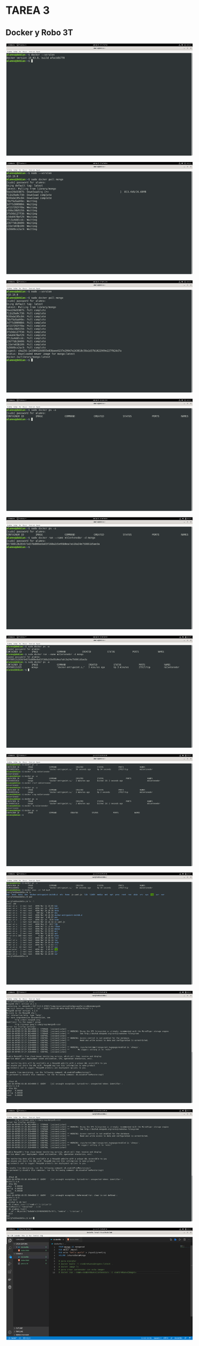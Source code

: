 # TAREA 3

## Docker y Robo 3T

<p align="center">
  <img src="descargarIMGcrearConten/1.png" title="Version de Docker" width="500" height="300">
</p>

<p align="center">
  <img src="descargarIMGcrearConten/2.png" title="Version de Docker" width="500" height="300">
</p>

<p align="center">
  <img src="descargarIMGcrearConten/3.png" title="Version de Docker" width="500" height="300">
</p>

<p align="center">
  <img src="descargarIMGcrearConten/4.png" title="Version de Docker" width="500" height="300">
</p>

<p align="center">
  <img src="descargarIMGcrearConten/5.png" title="Version de Docker" width="500" height="300">
</p>

<p align="center">
  <img src="descargarIMGcrearConten/6.png" title="Version de Docker" width="500" height="300">
</p>

<p align="center">
  <img src="descargarIMGcrearConten/7.png" title="Version de Docker" width="500" height="300">
</p>

<p align="center">
  <img src="descargarIMGcrearConten/8.png" title="Version de Docker" width="500" height="300">
</p>

<p align="center">
  <img src="descargarIMGcrearConten/9.png" title="Version de Docker" width="500" height="300">
</p>

<p align="center">
  <img src="descargarIMGcrearConten/10.png" title="Version de Docker" width="500" height="300">
</p>

<p align="center">
  <img src="descargarIMGcrearConten/11.png" title="Version de Docker" width="500" height="300">
</p>